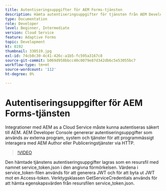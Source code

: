 ```yaml
---
title: Autentiseringsuppgifter för AEM Forms-tjänsten
description: Hämta autentiseringsuppgifter för tjänsten från AEM Developer Console.
type: Documentation
role: Developer
level: Beginner, Intermediate
version: Cloud Service
feature: Adaptive Forms
topic: Development
kt: 8192
thumbnail: 330519.jpg
exl-id: 74cb8c30-4c41-426c-a1b5-fc595a3167c8
source-git-commit: b069d958bbcc40c0079e87d342db6c5e53055bc7
workflow-type: tm+mt
source-wordcount: '112'
ht-degree: 0%

---
```


# Autentiseringsuppgifter för AEM Forms-tjänsten

Integrationer med AEM as a Cloud Service måste kunna autentiseras säkert till AEM. AEM Developer Console genererar autentiseringsuppgifter som används av externa program, system och tjänster för att programmässigt interagera med AEM Author eller Publiceringstjänster via HTTP.

>[!VIDEO](https://video.tv.adobe.com/v/330519/?quality=12&learn=on)

Den hämtade tjänstens autentiseringsuppgifter lagras som en resursfil med namnet service_token.json i den angivna förmörkelsen. Värdena i service_token-filen används för att generera JWT och för att byta ut JWT mot en Access-token. Verktygsklassen GetServiceCredentials används för att hämta egenskapsvärden från resursfilen service_token.json.
